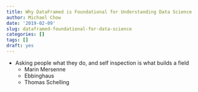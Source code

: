 ```yaml
---
title: Why DataFramed is Foundational for Understanding Data Science
author: Michael Chow
date: '2019-02-09'
slug: dataframed-foundational-for-data-science
categories: []
tags: []
draft: yes
---
```


* Asking people what they do, and self inspection is what builds a field
  - Marin Mersenne
  - Ebbinghaus
  - Thomas Schelling
